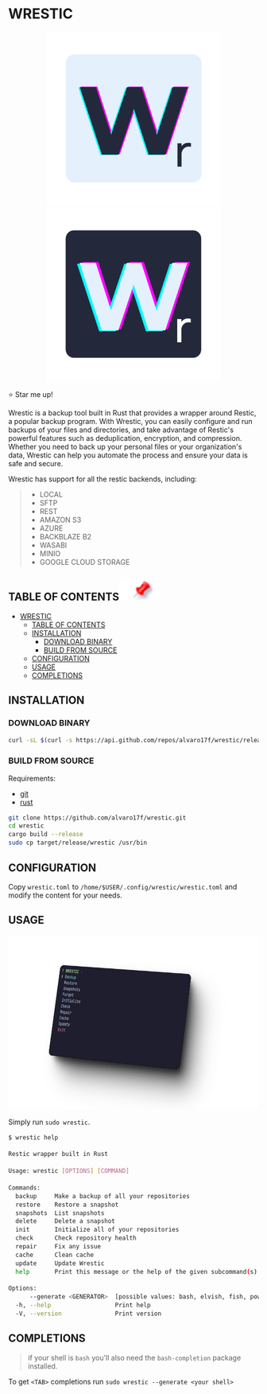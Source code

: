 # WRESTIC

<div align="middle">
  <img src="misc/wr_light.svg#gh-dark-mode-only" height="350" />
  <img src="misc/wr_dark.svg#gh-light-mode-only" height="350" />
</div>

:star: Star me up!

Wrestic is a backup tool built in Rust that provides a wrapper around Restic, a popular backup program. With Wrestic, you can easily configure and run backups of your files and directories, and take advantage of Restic's powerful features such as deduplication, encryption, and compression. Whether you need to back up your personal files or your organization's data, Wrestic can help you automate the process and ensure your data is safe and secure.

Wrestic has support for all the restic backends, including:

> - LOCAL
> - SFTP
> - REST
> - AMAZON S3
> - AZURE
> - BACKBLAZE B2
> - WASABI
> - MINIO
> - GOOGLE CLOUD STORAGE

## TABLE OF CONTENTS[![](https://raw.githubusercontent.com/aregtech/areg-sdk/master/docs/img/pin.svg)](#table-of-contents)
- [WRESTIC](#wrestic)
  - [TABLE OF CONTENTS](#table-of-contents)
  - [INSTALLATION](#installation)
    - [DOWNLOAD BINARY](#download-binary)
    - [BUILD FROM SOURCE](#build-from-source)
  - [CONFIGURATION](#configuration)
  - [USAGE](#usage)
  - [COMPLETIONS](#completions)



## INSTALLATION

### DOWNLOAD BINARY

```sh
curl -sL $(curl -s https://api.github.com/repos/alvaro17f/wrestic/releases/latest | grep browser_download_url | cut -d '"' -f 4) | sudo tar zxf - -C /usr/bin --overwrite
```

### BUILD FROM SOURCE
Requirements:
- [git](https://git-scm.com/)
- [rust](https://rust-lang.org/)

```sh
git clone https://github.com/alvaro17f/wrestic.git
cd wrestic
cargo build --release
sudo cp target/release/wrestic /usr/bin
```

## CONFIGURATION

Copy `wrestic.toml` to `/home/$USER/.config/wrestic/wrestic.toml` and modify the content for your needs.

## USAGE

<div align="middle">
  <img src="misc/wrestic.png" height="350" /> 
</div>

Simply run `sudo wrestic`.

```sh
$ wrestic help

Restic wrapper built in Rust

Usage: wrestic [OPTIONS] [COMMAND]

Commands:
  backup     Make a backup of all your repositories
  restore    Restore a snapshot
  snapshots  List snapshots
  delete     Delete a snapshot
  init       Initialize all of your repositories
  check      Check repository health
  repair     Fix any issue
  cache      Clean cache
  update     Update Wrestic
  help       Print this message or the help of the given subcommand(s)

Options:
      --generate <GENERATOR>  [possible values: bash, elvish, fish, powershell, zsh]
  -h, --help                  Print help
  -V, --version               Print version

```

## COMPLETIONS

> if your shell is `bash` you'll also need the `bash-completion` package installed.

To get `<TAB>` completions run `sudo wrestic --generate <your shell>`

